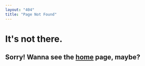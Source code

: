 ```yaml
---
layout: "404"
title: "Page Not Found"
---  
```

# It's not there.

## Sorry! Wanna see the [home](/index.html) page, maybe?